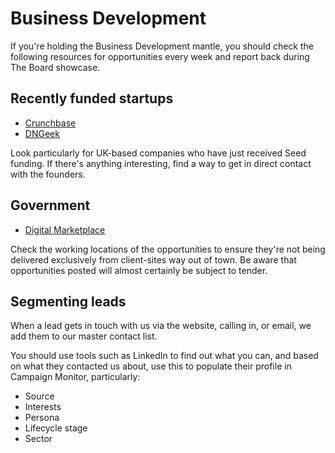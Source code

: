 # Business Development

If you're holding the Business Development mantle, you should check the following resources for opportunities every week and report back during The Board showcase.

## Recently funded startups

* [Crunchbase](https://www.crunchbase.com/funding-rounds)
* [DNGeek](http://dngeek.com/category/newly-funded/)

Look particularly for UK-based companies who have just received Seed funding. If there's anything interesting, find a way to get in direct contact with the founders.


## Government

* [Digital Marketplace](https://www.digitalmarketplace.service.gov.uk/digital-outcomes-and-specialists/opportunities)

Check the working locations of the opportunities to ensure they're not being delivered exclusively from client-sites way out of town. Be aware that opportunities posted will almost certainly be subject to tender.


## Segmenting leads

When a lead gets in touch with us via the website, calling in, or email, we add them to our master contact list.

You should use tools such as LinkedIn to find out what you can, and based on what they contacted us about, use this to populate their profile in Campaign Monitor, particularly:

- Source
- Interests
- Persona
- Lifecycle stage
- Sector
